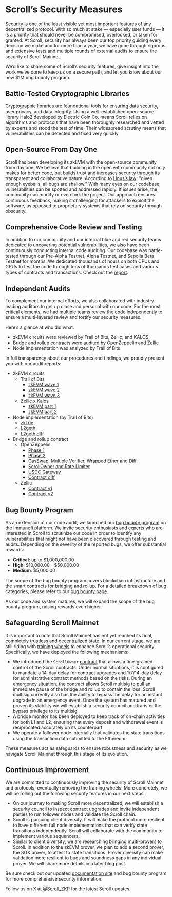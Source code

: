 # Scroll’s Security Measures

Security is one of the least visible yet most important features of any decentralized protocol. With so much at stake — especially user funds — it is a priority that should never be compromised, overlooked, or taken for granted. At Scroll, security has always been our top priority guiding every decision we make and for more than a year, we have gone through rigorous and extensive tests and multiple rounds of external audits to ensure the security of Scroll Mainnet.

We’d like to share some of Scroll’s security features, give insight into the work we’ve done to keep us on a secure path, and let you know about our new $1M bug bounty program.

## Battle-Tested Cryptographic Libraries

Cryptographic libraries are foundational tools for ensuring data security, user privacy, and data integrity. Using a well-established open-source library Halo2 developed by Electric Coin Co. means Scroll relies on algorithms and protocols that have been thoroughly researched and vetted by experts and stood the test of time. Their widespread scrutiny means that vulnerabilities can be detected and fixed very quickly.

## Open-Source From Day One

Scroll has been developing its zkEVM with the open-source community from day one. We believe that building in the open with community not only makes for better code, but builds trust and increases security through its transparent and collaborative nature. According to [Linus’s law](https://en.wikipedia.org/wiki/Linus%27s_law): "given enough eyeballs, all bugs are shallow." With many eyes on our codebase, vulnerabilities can be spotted and addressed rapidly. If issues arise, the community can modify or even fork the project. Our approach ensures continuous feedback, making it challenging for attackers to exploit the software, as opposed to proprietary systems that rely on security through obscurity.

## Comprehensive Code Review and Testing

In addition to our community and our internal blue and red security teams dedicated to uncovering potential vulnerabilities, we also have been continuously conducting internal code auditing. Our codebase was battle-tested through our Pre-Alpha Testnet, Alpha Testnet, and Sepolia Beta Testnet for months. We dedicated thousands of hours on both CPUs and GPUs to test the code through tens of thousands test cases and various types of contracts and transactions. Check out the [report](https://circuit-release.s3.us-west-2.amazonaws.com/testool/nightly.1695216104.47e2015.html).

## Independent Audits

To complement our internal efforts, we also collaborated with industry-leading auditors to get up close and personal with our code. For the most critical elements, we had multiple teams review the code independently to ensure a multi-layered review and fortify our security measures.

Here’s a glance at who did what:

- zkEVM circuits were reviewed by Trail of Bits, Zellic, and KALOS
- Bridge and rollup contracts were audited by OpenZeppelin and Zellic
- Node implementation was analyzed by Trail of Bits

In full transparency about our procedures and findings, we proudly present you with our audit reports:

- zkEVM circuits
  - Trail of Bits
    - [zkEVM wave 1](https://github.com/trailofbits/publications/blob/master/reviews/2023-04-scroll-zkEVM-wave1-securityreview.pdf)
    - [zkEVM wave 2](https://github.com/trailofbits/publications/blob/master/reviews/2023-08-scroll-zkEVM-wave2-securityreview.pdf)
    - [zkEVM wave 3](https://github.com/trailofbits/publications/blob/master/reviews/2023-09-scroll-zkEVM-wave3-securityreview.pdf)
  - Zellic x Kalos
    - [zkEVM part 1](https://github.com/Zellic/publications/blob/master/Scroll%20zkEVM%20-%20Part%201%20-%20Audit%20Report.pdf)
    - [zkEVM part 2](https://github.com/Zellic/publications/blob/master/Scroll%20zkEVM%20-%20Part%202%20-%20Audit%20Report.pdf)
- Node implementation (by Trail of Bits)
  - [zkTrie](https://github.com/trailofbits/publications/blob/master/reviews/2023-07-scroll-zktrie-securityreview.pdf)
  - [L2geth](https://github.com/trailofbits/publications/blob/master/reviews/2023-08-scrollL2geth-initial-securityreview.pdf)
  - [L2geth diff](https://github.com/trailofbits/publications/blob/master/reviews/2023-08-scrollL2geth-securityreview.pdf)
- Bridge and rollup contract
  - OpenZeppelin
    - [Phase 1](https://blog.openzeppelin.com/scroll-layer-1-audit-1)
    - [Phase 2](https://blog.openzeppelin.com/scroll-phase-2-audit)
    - [GasSwap, Multiple Verifier, Wrapped Ether and Diff](https://blog.openzeppelin.com/scroll-gasswap-multiple-verifier-wrapped-ether-and-diff-audit)
    - [ScrollOwner and Rate Limiter](https://blog.openzeppelin.com/scrollowner-and-rate-limiter-audit)
    - [USDC Gateway](https://blog.openzeppelin.com/scroll-usdc-gateway-audit)
    - [Contract diff](https://blog.openzeppelin.com/scroll-diff-audit-report)
  - Zellic
    - [Contract v1](https://github.com/Zellic/publications/blob/master/Scroll%20-%2005.26.23%20Zellic%20Audit%20Report.pdf)
    - [Contract v2](https://github.com/Zellic/publications/blob/master/Scroll%20-%2009.27.23%20Zellic%20Audit%20Report.pdf)

## Bug Bounty Program

As an extension of our code audit, we launched our [bug bounty program](https://immunefi.com/bounty/scroll/) on the Immunefi platform. We invite security enthusiasts and experts who are interested in Scroll to scrutinize our code in order to identify any vulnerabilities that might not have been discovered through testing and audits. Depending on the severity of the reported bugs, we offer substantial rewards:

- **Critical**: up to \$1,000,000.00
- **High**: \$10,000.00 - \$50,000.00
- **Medium**: \$5,000.00

The scope of the bug bounty program covers blockchain infrastructure and the smart contracts for bridging and rollup. For a detailed breakdown of bug categories, please refer to our [bug bounty page](https://immunefi.com/bounty/scroll/).

As our code and system matures, we will expand the scope of the bug bounty program, raising rewards even higher.

## Safeguarding Scroll Mainnet

It is important to note that Scroll Mainnet has not yet reached its final, completely trustless and decentralized state. In our current stage, we are still riding with [training wheels](https://ethereum-magicians.org/t/proposed-milestones-for-rollups-taking-off-training-wheels/11571) to enhance Scroll’s operational security. Specifically, we have deployed the following mechanisms:

- We introduced the `ScrollOwner` [contract](https://github.com/scroll-tech/scroll/blob/develop/contracts/src/misc/ScrollOwner.sol) that allows a fine-grained control of the Scroll contracts. Under normal situations, it is configured to mandate a 14-day delay for contract upgrades and 1/7/14-day delay for administrative contract methods based on the risks. During an emergency situation, the contract allows Scroll multisig to pull an immediate pause of the bridge and rollup to contain the loss. Scroll multisig currently also has the ability to bypass the delay for an instant upgrade in an emergency event. Once the system has matured and proven its stability we will establish a security council and transfer the bypass privilege to its multisig.
- A bridge monitor has been deployed to keep track of on-chain activities for both L1 and L2, ensuring that every deposit and withdrawal event is reciprocated accurately on its counterpart.
- We operate a follower node internally that validates the state transitions using the transaction data submitted to the Ethereum.

These measures act as safeguards to ensure robustness and security as we navigate Scroll Mainnet through this stage of its evolution.

## Continuous Improvement

We are committed to continuously improving the security of Scroll Mainnet and protocols, eventually removing the training wheels. More concretely, we will be rolling out the following security features in our next steps:

- On our journey to making Scroll more decentralized, we will establish a security council to inspect contract upgrades and invite independent parties to run follower nodes and validate the Scroll chain.
- Scroll is pursuing client diversity. It will make the protocol more resilient to have different full node implementations that can verify state transitions independently. Scroll will collaborate with the community to implement various sequencers.
- Similar to client diversity, we are researching bringing [multi-provers](https://ethresear.ch/t/2fa-zk-rollups-using-sgx/14462) to Scroll. In addition to the zkEVM prover, we plan to add a second prover, the SGX prover, to attest to state transitions. Prover diversity can make validation more resilient to bugs and soundness gaps in any individual prover. We will share more details in a later blog post.

Be sure check out our updated [documentation site](https://docs.scroll.io/en/home/) and bug bounty program for more comprehensive security information.

Follow us on X at [@Scroll_ZKP](https://twitter.com/scroll_zkp) for the latest Scroll updates.
